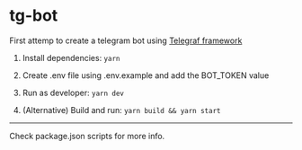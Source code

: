 # tg-bot

First attemp to create a telegram bot using [Telegraf framework](https://telegraf.js.org)

1. Install dependencies:
`yarn`

2. Create .env file using .env.example and add the BOT_TOKEN value

3. Run as developer:
`yarn dev`

3. (Alternative) Build and run:
`yarn build && yarn start`


---

Check package.json scripts for more info.
